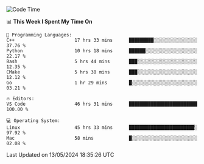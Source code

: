 
<!--START_SECTION:waka-->
![Code Time](http://img.shields.io/badge/Code%20Time-1%2C929%20hrs%2018%20mins-blue)

📊 **This Week I Spent My Time On** 

```text
💬 Programming Languages: 
C++                      17 hrs 33 mins      █████████░░░░░░░░░░░░░░░░   37.76 % 
Python                   10 hrs 18 mins      ██████░░░░░░░░░░░░░░░░░░░   22.17 % 
Bash                     5 hrs 44 mins       ███░░░░░░░░░░░░░░░░░░░░░░   12.35 % 
CMake                    5 hrs 38 mins       ███░░░░░░░░░░░░░░░░░░░░░░   12.12 % 
Go                       1 hr 29 mins        █░░░░░░░░░░░░░░░░░░░░░░░░   03.21 % 

🔥 Editors: 
VS Code                  46 hrs 31 mins      █████████████████████████   100.00 % 

💻 Operating System: 
Linux                    45 hrs 33 mins      ████████████████████████░   97.92 % 
Mac                      58 mins             █░░░░░░░░░░░░░░░░░░░░░░░░   02.08 % 
```


 Last Updated on 13/05/2024 18:35:26 UTC
<!--END_SECTION:waka-->

